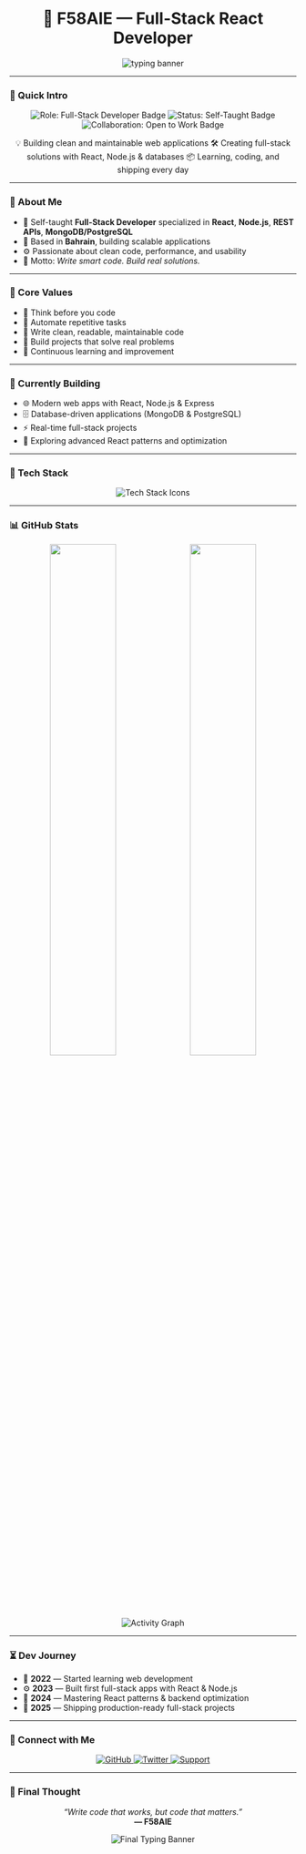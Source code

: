 <h1 align="center">
  🚀 F58AIE — Full-Stack React Developer
</h1>

<p align="center">
  <img src="https://readme-typing-svg.demolab.com/?lines=Self-Taught+Full-Stack+Developer;Building+Modern+React+Apps;Turning+Ideas+into+Code&center=true&width=800&height=45&color=00ffcc&vCenter=true" alt="typing banner" />
</p>



---

### 📌 Quick Intro

<p align="center">
  <img src="https://img.shields.io/badge/Role-Full--Stack%20Developer-2f74c0?style=for-the-badge&logo=react&logoColor=white" alt="Role: Full-Stack Developer Badge" />
  <img src="https://img.shields.io/badge/Status-Self--Taught-2ca02c?style=for-the-badge&logo=bookstack&logoColor=white" alt="Status: Self-Taught Badge" />
  <img src="https://img.shields.io/badge/Collaboration-Open%20to%20Work-1f77b4?style=for-the-badge&logo=handshake&logoColor=white" alt="Collaboration: Open to Work Badge" />
</p>

<p align="center">
  💡 Building clean and maintainable web applications  
  🛠️ Creating full-stack solutions with React, Node.js & databases  
  📦 Learning, coding, and shipping every day
</p>

---

### 🧠 About Me

- 🧬 Self-taught **Full-Stack Developer** specialized in **React**, **Node.js**, **REST APIs**, **MongoDB/PostgreSQL**  
- 📍 Based in **Bahrain**, building scalable applications  
- ⚙️ Passionate about clean code, performance, and usability  
- 🎯 Motto: *Write smart code. Build real solutions.*

---

### 🧩 Core Values

- 🧠 Think before you code  
- 🔁 Automate repetitive tasks  
- 📐 Write clean, readable, maintainable code  
- 🚀 Build projects that solve real problems  
- 🧭 Continuous learning and improvement

---

### 🚧 Currently Building

- 🌐 Modern web apps with React, Node.js & Express  
- 🗄️ Database-driven applications (MongoDB & PostgreSQL)  
- ⚡ Real-time full-stack projects  
- 🧪 Exploring advanced React patterns and optimization

---

### 🧰 Tech Stack

<p align="center">
  <img src="https://skillicons.dev/icons?i=react,nodejs,js,ts,html,css,tailwind,git,github,docker,mongodb,postgres" alt="Tech Stack Icons" />
</p>

---

### 📊 GitHub Stats

<p align="center">
  <img src="https://github-readme-stats.vercel.app/api?username=F58AIE&show_icons=true&theme=tokyonight&hide_border=true" width="48%" />
  <img src="https://streak-stats.demolab.com?user=F58AIE&theme=tokyonight&hide_border=true" width="48%" />
</p>

<p align="center">
  <img src="https://github-readme-activity-graph.vercel.app/graph?username=F58AIE&theme=react-dark&hide_border=true" alt="Activity Graph" />
</p>

---

### ⏳ Dev Journey

- 🧠 **2022** — Started learning web development  
- ⚙️ **2023** — Built first full-stack apps with React & Node.js  
- 🧪 **2024** — Mastering React patterns & backend optimization  
- 🚀 **2025** — Shipping production-ready full-stack projects

---

### 🔗 Connect with Me

<p align="center">
  <a href="https://github.com/F58AIE" target="_blank">
    <img src="https://img.shields.io/badge/GitHub-F58AIE-181717?style=for-the-badge&logo=github" alt="GitHub" />
  </a>
  <a href="https://twitter.com/F58AIE" target="_blank">
    <img src="https://img.shields.io/badge/Twitter-@F58AIE-1DA1F2?style=for-the-badge&logo=twitter&logoColor=white" alt="Twitter" />
  </a>
  <a href="https://www.buymeacoffee.com/f58aie" target="_blank">
    <img src="https://img.shields.io/badge/Support-F58AIE-yellow?style=for-the-badge&logo=buy-me-a-coffee&logoColor=black" alt="Support" />
  </a>
</p>

---

### 🔮 Final Thought

<p align="center">
  <i>“Write code that works, but code that matters.”</i><br />
  <b>— F58AIE</b>
</p>

<p align="center">
  <img src="https://readme-typing-svg.demolab.com/?font=Fira+Code&size=18&pause=1000&color=58FFD4&center=true&vCenter=true&width=700&lines=Learning+React...;Building+the+Web+of+Tomorrow." alt="Final Typing Banner" />
</p>
